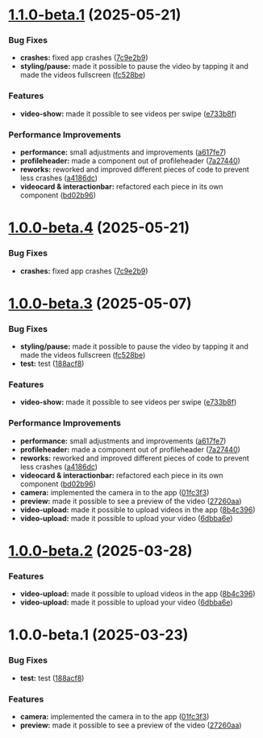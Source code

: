 # [1.1.0-beta.1](https://github.com/94836615/betok_app/compare/v1.0.0...v1.1.0-beta.1) (2025-05-21)


### Bug Fixes

* **crashes:** fixed app crashes ([7c9e2b9](https://github.com/94836615/betok_app/commit/7c9e2b9b41237de7c588c686d679940cbeeb7270))
* **styling/pause:** made it possible to pause the video by tapping it and made the videos fullscreen ([fc528be](https://github.com/94836615/betok_app/commit/fc528be7dacfb5a9bf7de28f54f423c7d96f4f2c))


### Features

* **video-show:** made it possible to see videos per swipe ([e733b8f](https://github.com/94836615/betok_app/commit/e733b8fc97b322d68236bb0927425f6e73aca098))


### Performance Improvements

* **performance:** small adjustments and improvements ([a617fe7](https://github.com/94836615/betok_app/commit/a617fe78b1237cd3435a873c53840b5948878047))
* **profileheader:** made a component out of profileheader ([7a27440](https://github.com/94836615/betok_app/commit/7a2744022e06cafa435cd8417606161dab828fa1))
* **reworks:** reworked and improved different pieces of code to prevent less crashes ([a4186dc](https://github.com/94836615/betok_app/commit/a4186dc1961b820d5d862e4ae72d9b96b698c01b))
* **videocard & interactionbar:** refactored each piece in its own component ([bd02b96](https://github.com/94836615/betok_app/commit/bd02b96bc84f01bec72d0744d64943a61fa3c39e))

# [1.0.0-beta.4](https://github.com/94836615/betok_app/compare/v1.0.0-beta.3...v1.0.0-beta.4) (2025-05-21)

### Bug Fixes

* **crashes:** fixed app crashes ([7c9e2b9](https://github.com/94836615/betok_app/commit/7c9e2b9b41237de7c588c686d679940cbeeb7270))

# [1.0.0-beta.3](https://github.com/94836615/betok_app/compare/v1.0.0-beta.2...v1.0.0-beta.3) (2025-05-07)


### Bug Fixes

* **styling/pause:** made it possible to pause the video by tapping it and made the videos fullscreen ([fc528be](https://github.com/94836615/betok_app/commit/fc528be7dacfb5a9bf7de28f54f423c7d96f4f2c))
* **test:** test ([188acf8](https://github.com/94836615/betok_app/commit/188acf8be31f3981bca4b303e5d99297240b4686))


### Features

* **video-show:** made it possible to see videos per swipe ([e733b8f](https://github.com/94836615/betok_app/commit/e733b8fc97b322d68236bb0927425f6e73aca098))


### Performance Improvements

* **performance:** small adjustments and improvements ([a617fe7](https://github.com/94836615/betok_app/commit/a617fe78b1237cd3435a873c53840b5948878047))
* **profileheader:** made a component out of profileheader ([7a27440](https://github.com/94836615/betok_app/commit/7a2744022e06cafa435cd8417606161dab828fa1))
* **reworks:** reworked and improved different pieces of code to prevent less crashes ([a4186dc](https://github.com/94836615/betok_app/commit/a4186dc1961b820d5d862e4ae72d9b96b698c01b))
* **videocard & interactionbar:** refactored each piece in its own component ([bd02b96](https://github.com/94836615/betok_app/commit/bd02b96bc84f01bec72d0744d64943a61fa3c39e))
* **camera:** implemented the camera in to the app ([01fc3f3](https://github.com/94836615/betok_app/commit/01fc3f3800774eb42a3ec69a07de77acdfa6c793))
* **preview:** made it possible to see a preview of the video ([27260aa](https://github.com/94836615/betok_app/commit/27260aa68fe0b047e8f1b4e51f452805618f60a6))
* **video-upload:** made it possible to upload videos in the app ([8b4c396](https://github.com/94836615/betok_app/commit/8b4c3964c9e501aa6921c09de0a52f4c4516aa2c))
* **video-upload:** made it possible to upload your video ([6dbba6e](https://github.com/94836615/betok_app/commit/6dbba6e666f854f1c3202843c646593e4b234cce))

# [1.0.0-beta.2](https://github.com/94836615/betok_app/compare/v1.0.0-beta.1...v1.0.0-beta.2) (2025-03-28)


### Features

* **video-upload:** made it possible to upload videos in the app ([8b4c396](https://github.com/94836615/betok_app/commit/8b4c3964c9e501aa6921c09de0a52f4c4516aa2c))
* **video-upload:** made it possible to upload your video ([6dbba6e](https://github.com/94836615/betok_app/commit/6dbba6e666f854f1c3202843c646593e4b234cce))

# 1.0.0-beta.1 (2025-03-23)


### Bug Fixes

* **test:** test ([188acf8](https://github.com/94836615/betok_app/commit/188acf8be31f3981bca4b303e5d99297240b4686))


### Features

* **camera:** implemented the camera in to the app ([01fc3f3](https://github.com/94836615/betok_app/commit/01fc3f3800774eb42a3ec69a07de77acdfa6c793))
* **preview:** made it possible to see a preview of the video ([27260aa](https://github.com/94836615/betok_app/commit/27260aa68fe0b047e8f1b4e51f452805618f60a6))
